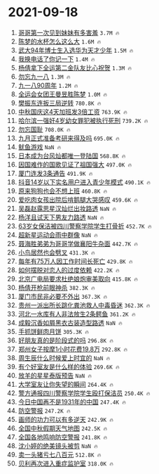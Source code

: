 # 2021-09-18

1. [哥哥第一次见到妹妹有多害羞](https://s.weibo.com/weibo?q=%23%E5%93%A5%E5%93%A5%E7%AC%AC%E4%B8%80%E6%AC%A1%E8%A7%81%E5%88%B0%E5%A6%B9%E5%A6%B9%E6%9C%89%E5%A4%9A%E5%AE%B3%E7%BE%9E%23&Refer=top) `3.7M 🔥`
1. [陈梦的水杯怎么这么大](https://s.weibo.com/weibo?q=%23%E9%99%88%E6%A2%A6%E7%9A%84%E6%B0%B4%E6%9D%AF%E6%80%8E%E4%B9%88%E8%BF%99%E4%B9%88%E5%A4%A7%23&Refer=top) `1.6M 🔥`
1. [武大94年博士生入选华为天才少年](https://s.weibo.com/weibo?q=%23%E6%AD%A6%E5%A4%A794%E5%B9%B4%E5%8D%9A%E5%A3%AB%E7%94%9F%E5%85%A5%E9%80%89%E5%8D%8E%E4%B8%BA%E5%A4%A9%E6%89%8D%E5%B0%91%E5%B9%B4%23&Refer=top) `1.5M 🔥`
1. [我换电话了你记一下](https://s.weibo.com/weibo?q=%23%E6%88%91%E6%8D%A2%E7%94%B5%E8%AF%9D%E4%BA%86%E4%BD%A0%E8%AE%B0%E4%B8%80%E4%B8%8B%23&Refer=top) `1.4M 🔥`
1. [杨倩拿下全运第二金队友比心祝贺](https://s.weibo.com/weibo?q=%23%E6%9D%A8%E5%80%A9%E6%8B%BF%E4%B8%8B%E5%85%A8%E8%BF%90%E7%AC%AC%E4%BA%8C%E9%87%91%E9%98%9F%E5%8F%8B%E6%AF%94%E5%BF%83%E7%A5%9D%E8%B4%BA%23&Refer=top) `1.3M 🔥`
1. [勿忘九一八](https://s.weibo.com/weibo?q=%23%E5%8B%BF%E5%BF%98%E4%B9%9D%E4%B8%80%E5%85%AB%23&Refer=top) `1.3M 🔥`
1. [九一八90周年](https://s.weibo.com/weibo?q=%23%E4%B9%9D%E4%B8%80%E5%85%AB90%E5%91%A8%E5%B9%B4%23&Refer=top) `1.2M 🔥`
1. [全运会女团王曼昱胜陈梦](https://s.weibo.com/weibo?q=%23%E5%85%A8%E8%BF%90%E4%BC%9A%E5%A5%B3%E5%9B%A2%E7%8E%8B%E6%9B%BC%E6%98%B1%E8%83%9C%E9%99%88%E6%A2%A6%23&Refer=top) `1.0M 🔥`
1. [樊振东连扳三局逆转](https://s.weibo.com/weibo?q=%23%E6%A8%8A%E6%8C%AF%E4%B8%9C%E8%BF%9E%E6%89%B3%E4%B8%89%E5%B1%80%E9%80%86%E8%BD%AC%23&Refer=top) `780.8K 🔥`
1. [中秋国庆这4天加班发3倍工资](https://s.weibo.com/weibo?q=%23%E4%B8%AD%E7%A7%8B%E5%9B%BD%E5%BA%86%E8%BF%994%E5%A4%A9%E5%8A%A0%E7%8F%AD%E5%8F%913%E5%80%8D%E5%B7%A5%E8%B5%84%23&Refer=top) `763.9K 🔥`
1. [哈尔滨一强奸4岁幼女罪犯被执行死刑](https://s.weibo.com/weibo?q=%23%E5%93%88%E5%B0%94%E6%BB%A8%E4%B8%80%E5%BC%BA%E5%A5%B84%E5%B2%81%E5%B9%BC%E5%A5%B3%E7%BD%AA%E7%8A%AF%E8%A2%AB%E6%89%A7%E8%A1%8C%E6%AD%BB%E5%88%91%23&Refer=top) `739.2K 🔥`
1. [勿忘国耻](https://s.weibo.com/weibo?q=%23%E5%8B%BF%E5%BF%98%E5%9B%BD%E8%80%BB%23&Refer=top) `708.0K 🔥`
1. [九月正式准备考研来得及吗](https://s.weibo.com/weibo?q=%23%E4%B9%9D%E6%9C%88%E6%AD%A3%E5%BC%8F%E5%87%86%E5%A4%87%E8%80%83%E7%A0%94%E6%9D%A5%E5%BE%97%E5%8F%8A%E5%90%97%23&Refer=top) `695.0K 🔥`
1. [鱿鱼游戏](https://s.weibo.com/weibo?q=%23%E9%B1%BF%E9%B1%BC%E6%B8%B8%E6%88%8F%23&Refer=top) `NaN 🔥`
1. [日本成为台风灿都唯一登陆国](https://s.weibo.com/weibo?q=%E6%97%A5%E6%9C%AC%E6%88%90%E4%B8%BA%E5%8F%B0%E9%A3%8E%E7%81%BF%E9%83%BD%E5%94%AF%E4%B8%80%E7%99%BB%E9%99%86%E5%9B%BD&Refer=top) `568.8K 🔥`
1. [因国难作的国歌见证了祖国强大](https://s.weibo.com/weibo?q=%23%E5%9B%A0%E5%9B%BD%E9%9A%BE%E4%BD%9C%E7%9A%84%E5%9B%BD%E6%AD%8C%E8%A7%81%E8%AF%81%E4%BA%86%E7%A5%96%E5%9B%BD%E5%BC%BA%E5%A4%A7%23&Refer=top) `497.0K 🔥`
1. [厦门连发3条通告](https://s.weibo.com/weibo?q=%23%E5%8E%A6%E9%97%A8%E8%BF%9E%E5%8F%913%E6%9D%A1%E9%80%9A%E5%91%8A%23&Refer=top) `491.9K 🔥`
1. [抖音14岁以下实名用户进入青少年模式](https://s.weibo.com/weibo?q=%23%E6%8A%96%E9%9F%B314%E5%B2%81%E4%BB%A5%E4%B8%8B%E5%AE%9E%E5%90%8D%E7%94%A8%E6%88%B7%E8%BF%9B%E5%85%A5%E9%9D%92%E5%B0%91%E5%B9%B4%E6%A8%A1%E5%BC%8F%23&Refer=top) `490.1K 🔥`
1. [原来狗狗也会不想上班](https://s.weibo.com/weibo?q=%23%E5%8E%9F%E6%9D%A5%E7%8B%97%E7%8B%97%E4%B9%9F%E4%BC%9A%E4%B8%8D%E6%83%B3%E4%B8%8A%E7%8F%AD%23&Refer=top) `460.8K 🔥`
1. [爱吃肉女孩出院后啃鹅腿大哭感叹](https://s.weibo.com/weibo?q=%23%E7%88%B1%E5%90%83%E8%82%89%E5%A5%B3%E5%AD%A9%E5%87%BA%E9%99%A2%E5%90%8E%E5%95%83%E9%B9%85%E8%85%BF%E5%A4%A7%E5%93%AD%E6%84%9F%E5%8F%B9%23&Refer=top) `459.6K 🔥`
1. [吴磊赵露思星汉灿烂出妆路透](https://s.weibo.com/weibo?q=%23%E5%90%B4%E7%A3%8A%E8%B5%B5%E9%9C%B2%E6%80%9D%E6%98%9F%E6%B1%89%E7%81%BF%E7%83%82%E5%87%BA%E5%A6%86%E8%B7%AF%E9%80%8F%23&Refer=top) `NaN 🔥`
1. [杨洋且试天下男友力路透](https://s.weibo.com/weibo?q=%23%E6%9D%A8%E6%B4%8B%E4%B8%94%E8%AF%95%E5%A4%A9%E4%B8%8B%E7%94%B7%E5%8F%8B%E5%8A%9B%E8%B7%AF%E9%80%8F%23&Refer=top) `NaN 🔥`
1. [63岁女保洁被四川警察学院学生打骨折](https://s.weibo.com/weibo?q=%2363%E5%B2%81%E5%A5%B3%E4%BF%9D%E6%B4%81%E8%A2%AB%E5%9B%9B%E5%B7%9D%E8%AD%A6%E5%AF%9F%E5%AD%A6%E9%99%A2%E5%AD%A6%E7%94%9F%E6%89%93%E9%AA%A8%E6%8A%98%23&Refer=top) `452.7K 🔥`
1. [超新星运动会雨中群像](https://s.weibo.com/weibo?q=%23%E8%B6%85%E6%96%B0%E6%98%9F%E8%BF%90%E5%8A%A8%E4%BC%9A%E9%9B%A8%E4%B8%AD%E7%BE%A4%E5%83%8F%23&Refer=top) `NaN 🔥`
1. [聂海胜弟弟为哥哥学做襄阳牛杂面](https://s.weibo.com/weibo?q=%23%E8%81%82%E6%B5%B7%E8%83%9C%E5%BC%9F%E5%BC%9F%E4%B8%BA%E5%93%A5%E5%93%A5%E5%AD%A6%E5%81%9A%E8%A5%84%E9%98%B3%E7%89%9B%E6%9D%82%E9%9D%A2%23&Refer=top) `442.7K 🔥`
1. [小鸟居然也会劈叉](https://s.weibo.com/weibo?q=%23%E5%B0%8F%E9%B8%9F%E5%B1%85%E7%84%B6%E4%B9%9F%E4%BC%9A%E5%8A%88%E5%8F%89%23&Refer=top) `431.3K 🔥`
1. [每年有75万人因工作时间长死亡](https://s.weibo.com/weibo?q=%23%E6%AF%8F%E5%B9%B4%E6%9C%8975%E4%B8%87%E4%BA%BA%E5%9B%A0%E5%B7%A5%E4%BD%9C%E6%97%B6%E9%97%B4%E9%95%BF%E6%AD%BB%E4%BA%A1%23&Refer=top) `429.8K 🔥`
1. [如何摆脱对恋人的过度依赖](https://s.weibo.com/weibo?q=%23%E5%A6%82%E4%BD%95%E6%91%86%E8%84%B1%E5%AF%B9%E6%81%8B%E4%BA%BA%E7%9A%84%E8%BF%87%E5%BA%A6%E4%BE%9D%E8%B5%96%23&Refer=top) `422.2K 🔥`
1. [北京广电局要求杜绝娘炮审美取向](https://s.weibo.com/weibo?q=%23%E5%8C%97%E4%BA%AC%E5%B9%BF%E7%94%B5%E5%B1%80%E8%A6%81%E6%B1%82%E6%9D%9C%E7%BB%9D%E5%A8%98%E7%82%AE%E5%AE%A1%E7%BE%8E%E5%8F%96%E5%90%91%23&Refer=top) `415.8K 🔥`
1. [杨倩开枪前眼神杀](https://s.weibo.com/weibo?q=%23%E6%9D%A8%E5%80%A9%E5%BC%80%E6%9E%AA%E5%89%8D%E7%9C%BC%E7%A5%9E%E6%9D%80%23&Refer=top) `382.3K 🔥`
1. [厦门市民非必要不外出](https://s.weibo.com/weibo?q=%23%E5%8E%A6%E9%97%A8%E5%B8%82%E6%B0%91%E9%9D%9E%E5%BF%85%E8%A6%81%E4%B8%8D%E5%A4%96%E5%87%BA%23&Refer=top) `367.3K 🔥`
1. [贵州一派出所长跳化粪池救人中毒昏迷](https://s.weibo.com/weibo?q=%23%E8%B4%B5%E5%B7%9E%E4%B8%80%E6%B4%BE%E5%87%BA%E6%89%80%E9%95%BF%E8%B7%B3%E5%8C%96%E7%B2%AA%E6%B1%A0%E6%95%91%E4%BA%BA%E4%B8%AD%E6%AF%92%E6%98%8F%E8%BF%B7%23&Refer=top) `362.3K 🔥`
1. [河北一水库有人非法放生2条鳄鱼](https://s.weibo.com/weibo?q=%23%E6%B2%B3%E5%8C%97%E4%B8%80%E6%B0%B4%E5%BA%93%E6%9C%89%E4%BA%BA%E9%9D%9E%E6%B3%95%E6%94%BE%E7%94%9F2%E6%9D%A1%E9%B3%84%E9%B1%BC%23&Refer=top) `361.2K 🔥`
1. [成毅沉香如屑黑衣古装造型路透](https://s.weibo.com/weibo?q=%23%E6%88%90%E6%AF%85%E6%B2%89%E9%A6%99%E5%A6%82%E5%B1%91%E9%BB%91%E8%A1%A3%E5%8F%A4%E8%A3%85%E9%80%A0%E5%9E%8B%E8%B7%AF%E9%80%8F%23&Refer=top) `NaN 🔥`
1. [手抓饼鲜肉月饼](https://s.weibo.com/weibo?q=%23%E6%89%8B%E6%8A%93%E9%A5%BC%E9%B2%9C%E8%82%89%E6%9C%88%E9%A5%BC%23&Refer=top) `305.3K 🔥`
1. [好朋友真的是阶段式的吗](https://s.weibo.com/weibo?q=%23%E5%A5%BD%E6%9C%8B%E5%8F%8B%E7%9C%9F%E7%9A%84%E6%98%AF%E9%98%B6%E6%AE%B5%E5%BC%8F%E7%9A%84%E5%90%97%23&Refer=top) `296.8K 🔥`
1. [郑州女子按摩1小时花费19.8万](https://s.weibo.com/weibo?q=%23%E9%83%91%E5%B7%9E%E5%A5%B3%E5%AD%90%E6%8C%89%E6%91%A91%E5%B0%8F%E6%97%B6%E8%8A%B1%E8%B4%B919.8%E4%B8%87%23&Refer=top) `292.8K 🔥`
1. [周生辰什么时候爱上时宜的](https://s.weibo.com/weibo?q=%23%E5%91%A8%E7%94%9F%E8%BE%B0%E4%BB%80%E4%B9%88%E6%97%B6%E5%80%99%E7%88%B1%E4%B8%8A%E6%97%B6%E5%AE%9C%E7%9A%84%23&Refer=top) `NaN 🔥`
1. [有个好室友是什么样的体验](https://s.weibo.com/weibo?q=%23%E6%9C%89%E4%B8%AA%E5%A5%BD%E5%AE%A4%E5%8F%8B%E6%98%AF%E4%BB%80%E4%B9%88%E6%A0%B7%E7%9A%84%E4%BD%93%E9%AA%8C%23&Refer=top) `269.6K 🔥`
1. [放羊的星星泰版预告](https://s.weibo.com/weibo?q=%23%E6%94%BE%E7%BE%8A%E7%9A%84%E6%98%9F%E6%98%9F%E6%B3%B0%E7%89%88%E9%A2%84%E5%91%8A%23&Refer=top) `NaN 🔥`
1. [大学室友让你失望的瞬间](https://s.weibo.com/weibo?q=%23%E5%A4%A7%E5%AD%A6%E5%AE%A4%E5%8F%8B%E8%AE%A9%E4%BD%A0%E5%A4%B1%E6%9C%9B%E7%9A%84%E7%9E%AC%E9%97%B4%23&Refer=top) `264.4K 🔥`
1. [警方通报四川警察学院学生殴打保洁员](https://s.weibo.com/weibo?q=%23%E8%AD%A6%E6%96%B9%E9%80%9A%E6%8A%A5%E5%9B%9B%E5%B7%9D%E8%AD%A6%E5%AF%9F%E5%AD%A6%E9%99%A2%E5%AD%A6%E7%94%9F%E6%AE%B4%E6%89%93%E4%BF%9D%E6%B4%81%E5%91%98%23&Refer=top) `250.4K 🔥`
1. [今日中国再不是1931年的中国](https://s.weibo.com/weibo?q=%23%E4%BB%8A%E6%97%A5%E4%B8%AD%E5%9B%BD%E5%86%8D%E4%B8%8D%E6%98%AF1931%E5%B9%B4%E7%9A%84%E4%B8%AD%E5%9B%BD%23&Refer=top) `247.4K 🔥`
1. [防空警报](https://s.weibo.com/weibo?q=%23%E9%98%B2%E7%A9%BA%E8%AD%A6%E6%8A%A5%23&Refer=top) `247.2K 🔥`
1. [画师的功力可以有多逆天](https://s.weibo.com/weibo?q=%23%E7%94%BB%E5%B8%88%E7%9A%84%E5%8A%9F%E5%8A%9B%E5%8F%AF%E4%BB%A5%E6%9C%89%E5%A4%9A%E9%80%86%E5%A4%A9%23&Refer=top) `242.9K 🔥`
1. [全国中秋假期天气地图](https://s.weibo.com/weibo?q=%23%E5%85%A8%E5%9B%BD%E4%B8%AD%E7%A7%8B%E5%81%87%E6%9C%9F%E5%A4%A9%E6%B0%94%E5%9C%B0%E5%9B%BE%23&Refer=top) `242.5K 🔥`
1. [全国各地鸣响防空警报](https://s.weibo.com/weibo?q=%23%E5%85%A8%E5%9B%BD%E5%90%84%E5%9C%B0%E9%B8%A3%E5%93%8D%E9%98%B2%E7%A9%BA%E8%AD%A6%E6%8A%A5%23&Refer=top) `241.8K 🔥`
1. [沈小婷的绝美镜头被剪](https://s.weibo.com/weibo?q=%23%E6%B2%88%E5%B0%8F%E5%A9%B7%E7%9A%84%E7%BB%9D%E7%BE%8E%E9%95%9C%E5%A4%B4%E8%A2%AB%E5%89%AA%23&Refer=top) `NaN 🔥`
1. [卖一头猪亏七八百元](https://s.weibo.com/weibo?q=%23%E5%8D%96%E4%B8%80%E5%A4%B4%E7%8C%AA%E4%BA%8F%E4%B8%83%E5%85%AB%E7%99%BE%E5%85%83%23&Refer=top) `512.8K 🔥`
1. [贝利再次进入重症监护室](https://s.weibo.com/weibo?q=%23%E8%B4%9D%E5%88%A9%E5%86%8D%E6%AC%A1%E8%BF%9B%E5%85%A5%E9%87%8D%E7%97%87%E7%9B%91%E6%8A%A4%E5%AE%A4%23&Refer=top) `318.0K 🔥`

